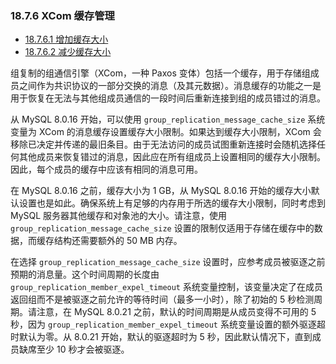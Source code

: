### 18.7.6 XCom 缓存管理

- [18.7.6.1 增加缓存大小](./18.07.06.01.增加缓存大小.md)
- [18.7.6.2 减少缓存大小](./18.07.06.02.减少缓存大小.md)

组复制的组通信引擎（XCom，一种 Paxos 变体）包括一个缓存，用于存储组成员之间作为共识协议的一部分交换的消息（及其元数据）。消息缓存的功能之一是用于恢复在无法与其他组成员通信的一段时间后重新连接到组的成员错过的消息。

从 MySQL 8.0.16 开始，可以使用 `group_replication_message_cache_size` 系统变量为 XCom 的消息缓存设置缓存大小限制。如果达到缓存大小限制，XCom 会移除已决定并传递的最旧条目。由于无法访问的成员试图重新连接时会随机选择任何其他成员来恢复错过的消息，因此应在所有组成员上设置相同的缓存大小限制。因此，每个成员的缓存中应该有相同的消息可用。

在 MySQL 8.0.16 之前，缓存大小为 1 GB，从 MySQL 8.0.16 开始的缓存大小默认设置也是如此。确保系统上有足够的内存用于所选的缓存大小限制，同时考虑到 MySQL 服务器其他缓存和对象池的大小。请注意，使用 `group_replication_message_cache_size` 设置的限制仅适用于存储在缓存中的数据，而缓存结构还需要额外的 50 MB 内存。

在选择 `group_replication_message_cache_size` 设置时，应参考成员被驱逐之前预期的消息量。这个时间周期的长度由 `group_replication_member_expel_timeout` 系统变量控制，该变量决定了在成员返回组而不是被驱逐之前允许的等待时间（最多一小时），除了初始的 5 秒检测周期。请注意，在 MySQL 8.0.21 之前，默认的时间周期是从成员变得不可用的 5 秒，因为 `group_replication_member_expel_timeout` 系统变量设置的额外驱逐超时默认为零。从 8.0.21 开始，默认的驱逐超时为 5 秒，因此默认情况下，直到成员缺席至少 10 秒才会被驱逐。